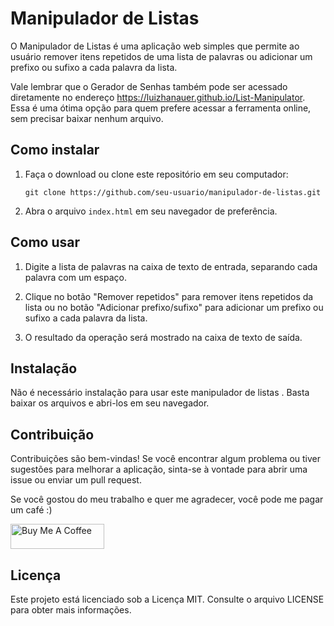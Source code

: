 Manipulador de Listas
=====================

O Manipulador de Listas é uma aplicação web simples que permite ao usuário remover itens repetidos de uma lista de palavras ou adicionar um prefixo ou sufixo a cada palavra da lista.

Vale lembrar que o Gerador de Senhas também pode ser acessado diretamente no endereço https://luizhanauer.github.io/List-Manipulator. Essa é uma ótima opção para quem prefere acessar a ferramenta online, sem precisar baixar nenhum arquivo.

Como instalar
-------------

1.  Faça o download ou clone este repositório em seu computador:
    
    ```
    git clone https://github.com/seu-usuario/manipulador-de-listas.git
    ```
    
2.  Abra o arquivo `index.html` em seu navegador de preferência.
    

Como usar
---------

1.  Digite a lista de palavras na caixa de texto de entrada, separando cada palavra com um espaço.
    
2.  Clique no botão "Remover repetidos" para remover itens repetidos da lista ou no botão "Adicionar prefixo/sufixo" para adicionar um prefixo ou sufixo a cada palavra da lista.
    
3.  O resultado da operação será mostrado na caixa de texto de saída.
    

Instalação
----------

Não é necessário instalação para usar este manipulador de listas . Basta baixar os arquivos e abri-los em seu navegador.

Contribuição
------------

Contribuições são bem-vindas! Se você encontrar algum problema ou tiver sugestões para melhorar a aplicação, sinta-se à vontade para abrir uma issue ou enviar um pull request.

Se você gostou do meu trabalho e quer me agradecer, você pode me pagar um café :)

<a href="https://www.paypal.com/donate/?hosted_button_id=SFR785YEYHC4E" target="_blank"><img src="https://cdn.buymeacoffee.com/buttons/v2/default-yellow.png" alt="Buy Me A Coffee" style="height: 40px !important;width: 150px !important;" ></a>


Licença
-------

Este projeto está licenciado sob a Licença MIT. Consulte o arquivo LICENSE para obter mais informações.
